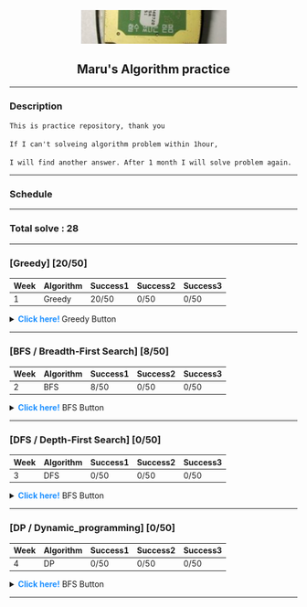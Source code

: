 <center> 

![img.png](img.png)
## Maru's Algorithm practice
</center>

---
### Description
```
This is practice repository, thank you

If I can't solveing algorithm problem within 1hour,

I will find another answer. After 1 month I will solve problem again.
```
---

### Schedule

---

### Total solve : 28

---
### [Greedy] [20/50]
|Week|Algorithm|Success1|Success2|Success3|
|------------|---------|---------|---------|---------|
|1|Greedy|20/50|0/50|0/50|
<details>
<summary> <strong style="color:dodgerblue"> Click here! </strong> Greedy Button </summary>
<div markdown="1">

- 2021-08-17 Tuesday
- [ ] [BaekJoon 11399](https://www.acmicpc.net/problem/113991) : https://github.com/lee-maru/practice_algorithm/blob/master/src/week01.Solution1.java
- [ ] [BaekJoon 2839](https://www.acmicpc.net/problem/28391) : https://github.com/lee-maru/practice_algorithm/blob/master/src/week01.Solution2.java
- 2021-08-18 Wednesday
- [ ] [BaekJoon 11047](https://www.acmicpc.net/problem/11047) : https://github.com/lee-maru/practice_algorithm/blob/master/src/week01.Solution3.java
- [ ] [BaekJoon 1931](https://www.acmicpc.net/problem/1931) : https://github.com/lee-maru/practice_algorithm/blob/master/src/week01.Solution4.java
- 2021-08-19 Thursday
- [ ] [BaekJoon 1541](https://www.acmicpc.net/problem/1541) : https://github.com/lee-maru/practice_algorithm/blob/master/src/week01.Solution5.java
- [ ] [BaekJoon 5585](https://www.acmicpc.net/problem/5585) : https://github.com/lee-maru/practice_algorithm/blob/master/src/week01.Solution6.java
- [ ] [BaekJoon 2217](https://www.acmicpc.net/problem/2217) : https://github.com/lee-maru/practice_algorithm/blob/master/src/week01.Solution7.java
- [ ] [BaekJoon 10162](https://www.acmicpc.net/problem/10162) : https://github.com/lee-maru/practice_algorithm/blob/master/src/week01.Solution8.java
- [ ] [BaekJoon 1946](https://www.acmicpc.net/problem/1946) : https://github.com/lee-maru/practice_algorithm/blob/master/src/week01.Solution9.java
- 2021-08-20 Friday
- [ ] [BaekJoon 1789](https://www.acmicpc.net/problem/1789) : https://github.com/lee-maru/practice_algorithm/blob/master/src/week01.Solution10.java
- [ ] [BaekJoon 13305](https://www.acmicpc.net/problem/13305) : https://github.com/lee-maru/practice_algorithm/blob/master/src/week01.Solution11.java
- 2021-08-21 Saturday
- [x] [BaekJoon 1339 (noIdea)](https://www.acmicpc.net/problem/1339) : https://github.com/lee-maru/practice_algorithm/blob/master/src/week01.Solution12.java
- [x] [BaekJoon 1715 (noIdea)](https://www.acmicpc.net/problem/1715) : https://github.com/lee-maru/practice_algorithm/blob/master/src/week01.Solution13.java
- [ ] [BaekJoon 1715](https://www.acmicpc.net/problem/4796) : https://github.com/lee-maru/practice_algorithm/blob/master/src/week01.Solution14.java
- [ ] [BaekJoon 1744](https://www.acmicpc.net/problem/1744) : https://github.com/lee-maru/practice_algorithm/blob/master/src/week01.Solution15.java
- [ ] [BaekJoon 1439](https://www.acmicpc.net/problem/1439) : https://github.com/lee-maru/practice_algorithm/blob/master/src/week01.Solution16.java
- [ ] [BaekJoon 1439](https://www.acmicpc.net/problem/1439) : https://github.com/lee-maru/practice_algorithm/blob/master/src/week01.Solution16.java
- [x] [BaekJoon 1080 (noIdea)](https://www.acmicpc.net/problem/1080) : https://github.com/lee-maru/practice_algorithm/blob/master/src/week01.Solution17.java
- 2021-08-22 Sunday
- [x] [BaekJoon 1202 (timeOut)](https://www.acmicpc.net/problem/1202) : https://github.com/lee-maru/practice_algorithm/blob/master/src/week01.Solution18.java
- [x] [BaekJoon 2437 (noIdea)](https://www.acmicpc.net/problem/2437) : https://github.com/lee-maru/practice_algorithm/blob/master/src/week01.Solution19.java
- [ ] [BaekJoon 1449](https://www.acmicpc.net/problem/1449) : https://github.com/lee-maru/practice_algorithm/blob/master/src/week01.Solution20.java

</div>
</details>

---

### [BFS / Breadth-First Search] [8/50]
|Week|Algorithm|Success1|Success2|Success3|
|------------|---------|---------|---------|---------|
|2| BFS |8/50|0/50|0/50|
<details>
<summary> <strong style="color:dodgerblue"> Click here!</strong> BFS Button</summary>
<div markdown="1">

- 2021-08-23 Monday
- [ ] [BaekJoon 1260](https://www.acmicpc.net/problem/1260) : https://github.com/lee-maru/practice_algorithm/blob/master/src/Solution21.java
- [ ] [BaekJoon 2178](https://www.acmicpc.net/problem/2178) : https://github.com/lee-maru/practice_algorithm/blob/master/src/Solution22.java
- [x] [BaekJoon 2178 (hint, dfs)](https://www.acmicpc.net/problem/2667) : https://github.com/lee-maru/practice_algorithm/blob/master/src/Solution23.java
- 2021-08-24 Tuesday
- [ ] [BaekJoon 2606](https://www.acmicpc.net/problem/2606) : https://github.com/lee-maru/practice_algorithm/blob/master/src/Solution24.java
- [ ] [BaekJoon 1012](https://www.acmicpc.net/problem/1012) : https://github.com/lee-maru/practice_algorithm/blob/master/src/Solution25.java
- [ ] [BaekJoon 7576](https://www.acmicpc.net/problem/7576) : https://github.com/lee-maru/practice_algorithm/blob/master/src/Solution26.java
- 2021-08-24 Wednesday
- [x] [BaekJoon 1697(hint)](https://www.acmicpc.net/problem/1697) : https://github.com/lee-maru/practice_algorithm/blob/master/src/Solution27.java
- [ ] [BaekJoon 11724](https://www.acmicpc.net/problem/11724) : https://github.com/lee-maru/practice_algorithm/blob/master/src/Solution28.java
- [x] [BaekJoon 11724(hint)](https://www.acmicpc.net/problem/14502) : https://github.com/lee-maru/practice_algorithm/blob/master/src/Solution29.java

</div>
</details>

---

### [DFS / Depth-First Search] [0/50]
|Week|Algorithm|Success1|Success2|Success3|
|------------|---------|---------|---------|---------|
|3| DFS|0/50|0/50|0/50|
<details>
<summary> <strong style="color:dodgerblue"> Click here!</strong> BFS Button</summary>
<div markdown="1">

</div>
</details>

---

### [DP / Dynamic_programming] [0/50]
|Week|Algorithm|Success1|Success2|Success3|
|------------|---------|---------|---------|---------|
|4| DP|0/50|0/50|0/50|
<details>
<summary> <strong style="color:dodgerblue"> Click here!</strong> BFS Button</summary>
<div markdown="1">

</div>
</details>

---
